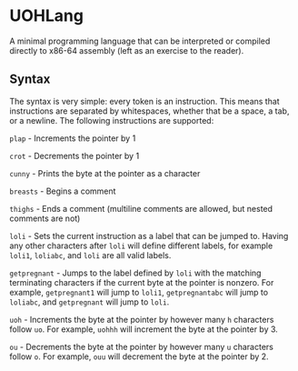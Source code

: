 # UOHLang

A minimal programming language that can be interpreted or compiled directly to x86-64 assembly (left as an exercise to the reader).

## Syntax

The syntax is very simple: every token is an instruction. This means that instructions are separated by whitespaces, whether that be a space, a tab, or a newline. The following instructions are supported:

`plap` - Increments the pointer by 1

`crot` - Decrements the pointer by 1

`cunny` - Prints the byte at the pointer as a character

`breasts` - Begins a comment

`thighs` - Ends a comment (multiline comments are allowed, but nested comments are not)

`loli` - Sets the current instruction as a label that can be jumped to. Having any other characters after `loli` will define different labels, for example `loli1`, `loliabc`, and `loli` are all valid labels.

`getpregnant` - Jumps to the label defined by `loli` with the matching terminating characters if the current byte at the pointer is nonzero. For example, `getpregnant1` will jump to `loli1`, `getpregnantabc` will jump to `loliabc`, and `getpregnant` will jump to `loli`.

`uoh` - Increments the byte at the pointer by however many `h` characters follow `uo`. For example, `uohhh` will increment the byte at the pointer by 3.

`ou` - Decrements the byte at the pointer by however many `u` characters follow `o`. For example, `ouu` will decrement the byte at the pointer by 2.

